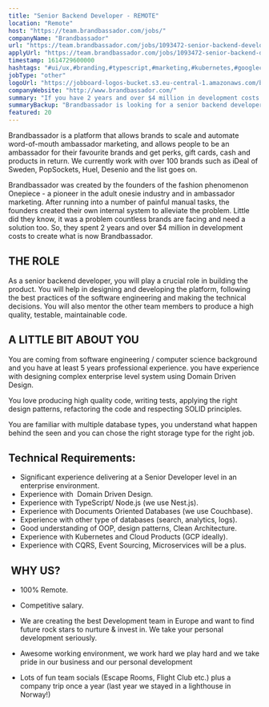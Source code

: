 ```yaml
---
title: "Senior Backend Developer - REMOTE"
location: "Remote"
host: "https://team.brandbassador.com/jobs/"
companyName: "Brandbassador"
url: "https://team.brandbassador.com/jobs/1093472-senior-backend-developer-remote"
applyUrl: "https://team.brandbassador.com/jobs/1093472-senior-backend-developer-remote/applications/new?"
timestamp: 1614729600000
hashtags: "#ui/ux,#branding,#typescript,#marketing,#kubernetes,#googlecloud,#socialmedia,#couchbase,#analysis,#finance"
jobType: "other"
logoUrl: "https://jobboard-logos-bucket.s3.eu-central-1.amazonaws.com/brandbassador"
companyWebsite: "http://www.brandbassador.com/"
summary: "If you have 2 years and over $4 million in development costs to create what is now Brandbassador, Brandbassador is looking for someone with your skillset."
summaryBackup: "Brandbassador is looking for a senior backend developer that has experience in: #ui/ux, #branding, #typescript."
featured: 20
---
```


Brandbassador is a platform that allows brands to scale and automate word-of-mouth ambassador marketing, and allows people to be an ambassador for their favourite brands and get perks, gift cards, cash and products in return. We currently work with over 100 brands such as iDeal of Sweden, PopSockets, Huel, Desenio and the list goes on. 

Brandbassador was created by the founders of the fashion phenomenon Onepiece - a pioneer in the adult onesie industry and in ambassador marketing. After running into a number of painful manual tasks, the founders created their own internal system to alleviate the problem. Little did they know, it was a problem countless brands are facing and need a solution too. So, they spent 2 years and over $4 million in development costs to create what is now Brandbassador.

## THE ROLE

As a senior backend developer, you will play a crucial role in building the product. You will help in designing and developing the platform, following the best practices of the software engineering and making the technical decisions. You will also mentor the other team members to produce a high quality, testable, maintainable code. 

## A LITTLE BIT ABOUT YOU

You are coming from software engineering / computer science background and you have at least 5 years professional experience. you have experience with designing complex enterprise level system using Domain Driven Design. 

You love producing high quality code, writing tests, applying the right design patterns, refactoring the code and respecting SOLID principles.

You are familiar with multiple database types, you understand what happen behind the seen and you can chose the right storage type for the right job.

## Technical Requirements:

*   Significant experience delivering at a Senior Developer level in an enterprise environment.
*   Experience with  Domain Driven Design. 
*   Experience with TypeScript/ Node.js (we use Nest.js).
*   Experience with Documents Oriented Databases (we use Couchbase).
*   Experience with other type of databases (search, analytics, logs).
*   Good understanding of OOP, design patterns, Clean Architecture.
*   Experience with Kubernetes and Cloud Products (GCP ideally).
*   Experience with CQRS, Event Sourcing, Microservices will be a plus.

##  WHY US?

*   100% Remote.

*   Competitive salary.
*   We are creating the best Development team in Europe and want to find future rock stars to nurture & invest in. We take your personal development seriously.
*   Awesome working environment, we work hard we play hard and we take pride in our business and our personal development

*   Lots of fun team socials (Escape Rooms, Flight Club etc.) plus a company trip once a year (last year we stayed in a lighthouse in Norway!)

